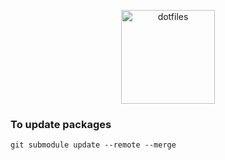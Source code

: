<p align="center">
  <img src="https://upload.wikimedia.org/wikipedia/commons/thumb/9/9f/Vimlogo.svg/1200px-Vimlogo.svg.png" alt="dotfiles" width="150" height="150" />
</p>

### To update packages

```
git submodule update --remote --merge
```
